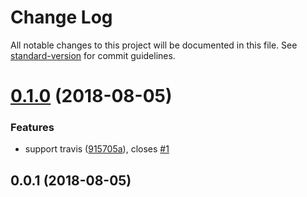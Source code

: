 # Change Log

All notable changes to this project will be documented in this file. See [standard-version](https://github.com/conventional-changelog/standard-version) for commit guidelines.

<a name="0.1.0"></a>
# [0.1.0](https://github.com/JR93/repo-template/compare/v0.0.1...v0.1.0) (2018-08-05)


### Features

* support travis ([915705a](https://github.com/JR93/repo-template/commit/915705a)), closes [#1](https://github.com/JR93/repo-template/issues/1)



<a name="0.0.1"></a>
## 0.0.1 (2018-08-05)
